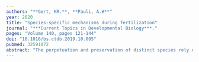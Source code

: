 ```yaml
---
authors: "**Gert, KR.**, **Pauli, A.#**" 
year: 2020
title: "Species-specific mechanisms during fertilization"
journal: "***Current Topics in Developmental Biology***."
pages: "Volume 140, pages 121-144"
doi: "10.1016/bs.ctdb.2019.10.005"
pubmed: 32591072
abstract: "The perpetuation and preservation of distinct species rely on mechanisms that ensure that only interactions between gametes of the same species can give rise to viable and fertile offspring. Species-specificity can act at various stages, ranging from physical/behavioral pre-copulatory mechanisms, to pre-zygotic incompatibility during fertilization, to post-zygotic hybrid incompatibility. Herein, we focus on our current knowledge of the molecular mechanisms responsible for species-specificity during fertilization. While still poorly understood, decades of research have led to the discovery of molecules implicated in species-specific gamete interactions, starting from initial sperm-egg attraction to the binding of sperm and egg. While many of these molecules have been described as species-specific in their mode of action, relatively few have been demonstrated as such with definitive evidence. Thus, we also raise remaining questions that need to be addressed in order to characterize gamete interaction molecules as species-specific."
---
```

